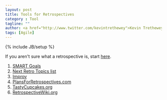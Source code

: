 ```yaml
---
layout: post
title: Tools for Retrospectives
category : Tool
tagline: ""
author: <a href="http://www.twitter.com/kevintrethewey">Kevin Trethewey</a>
tags: [Agile]
---
```

{% include JB/setup %}

If you aren't sure what a retrospective is, start [here](/practice/TeamRetrospective).

1. [SMART Goals](www.hr.virginia.edu/uploads/documents/media/Writing_SMART_Goals.pdf)
1. [Next Retro Topics list](NextRetroTopicsList)
1. [Improv](https://en.wikipedia.org/wiki/Improvisational_theatre)
1. [PlansForRetrospectives.com](http://plans-for-retrospectives.com/)
1. [TastyCupcakes.org](http://TastyCupcakes.org)
1. [RetrospectiveWiki.org](http://RetrospectiveWiki.org)